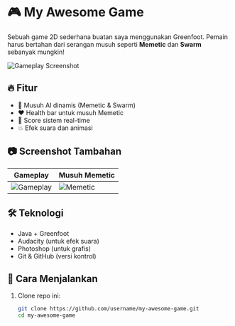 # 🎮 My Awesome Game

Sebuah game 2D sederhana buatan saya menggunakan Greenfoot. Pemain harus bertahan dari serangan musuh seperti **Memetic** dan **Swarm** sebanyak mungkin!

![Gameplay Screenshot](assets/screenshot1.png)

## 🔥 Fitur

- 🧠 Musuh AI dinamis (Memetic & Swarm)
- ❤️ Health bar untuk musuh Memetic
- 🎯 Score sistem real-time
- 💥 Efek suara dan animasi

## 📷 Screenshot Tambahan

| Gameplay | Musuh Memetic |
|---------|----------------|
| ![Gameplay](assets/screenshot2.png) | ![Memetic](assets/memetic_healthbar.png) |

## 🛠 Teknologi

- Java + Greenfoot
- Audacity (untuk efek suara)
- Photoshop (untuk grafis)
- Git & GitHub (versi kontrol)

## 🚀 Cara Menjalankan

1. Clone repo ini:
   ```bash
   git clone https://github.com/username/my-awesome-game.git
   cd my-awesome-game
